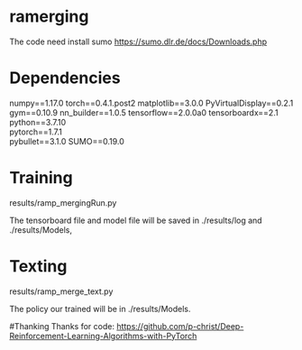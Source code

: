 # ramerging
The code need install sumo https://sumo.dlr.de/docs/Downloads.php

# Dependencies
numpy==1.17.0
torch==0.4.1.post2
matplotlib==3.0.0
PyVirtualDisplay==0.2.1
gym==0.10.9
nn_builder==1.0.5
tensorflow==2.0.0a0
tensorboardx==2.1	
python==3.7.10	
pytorch==1.7.1	
pybullet==3.1.0	
SUMO==0.19.0

# Training
results/ramp_mergingRun.py

The tensorboard file and model file will be saved in ./results/log and ./results/Models, 

# Texting
results/ramp_merge_text.py

The policy our trained will be in ./results/Models.


#Thanking
Thanks for code:
https://github.com/p-christ/Deep-Reinforcement-Learning-Algorithms-with-PyTorch
